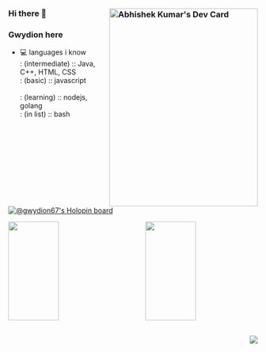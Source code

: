 ### Hi there 👋 <a href="https://app.daily.dev/gwydion67"><img style="float: right; margin: auto;" src="https://api.daily.dev/devcards/2e57308cbca44557aa034d9a3d90170d.png?r=h0u" height="400"  width="300" alt="Abhishek Kumar's Dev Card"/></a>

### Gwydion here 
- 💻 languages i know <br>
  : (intermediate) :: Java, C++, HTML, CSS  <br>
  : (basic) :: javascript <br>  
  : (learning) :: nodejs, golang <br> 
  : (in list) :: bash <br>

[![@gwydion67's Holopin board](https://holopin.me/gwydion67)](https://holopin.io/@gwydion67)
<div>
<a href="https://github.com/gwydion67">
<img width="45%" height="200" src="https://github-readme-stats-eight-theta.vercel.app/api/top-langs/?username=gwydion67&layout=compact&langs_count=8&theme=nightowl"/>
</a>
<a href="https://github.com/gwydion67">
<img width="45%" height="200" src="https://github-readme-stats-eight-theta.vercel.app/api?username=gwydion67&show_icons=true&theme=nightowl&include_all_commits=true&count_private=true" align="right" />
</a>
</div>

<br>
<p>
  <img src="https://komarev.com/ghpvc/?username=gwydion67&style=flat-square" align="right"/>
</a> 
</p>

<!--
**gwydion67/gwydion67** is a ✨ _special_ ✨ repository because its `README.md` (this file) appears on your GitHub profile.

Here are some ideas to get you started:

- 🔭 I’m currently working on ...
- 🌱 I’m currently learning ...
- 👯 I’m looking to collaborate on ...
- 🤔 I’m looking for help with ...
- 💬 Ask me about ...
- 📫 How to reach me: ...
- 😄 Pronouns: ...
- ⚡ Fun fact: ...
-->

